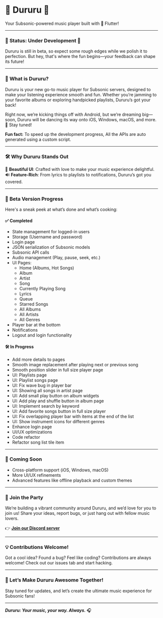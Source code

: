 # 🎵 **Dururu** 🎵
Your Subsonic-powered music player built with 💜 Flutter!

---

### 🚧 **Status: Under Development** 🚧
Dururu is still in beta, so expect some rough edges while we polish it to perfection. But hey, that's where the fun begins—your feedback can shape its future!

---

### 🚀 **What is Dururu?**

Dururu is your new go-to music player for Subsonic servers, designed to make your listening experience smooth and fun. Whether you’re jamming to your favorite albums or exploring handpicked playlists, Dururu’s got your back!

Right now, we’re kicking things off with Android, but we’re dreaming big—soon, Dururu will be dancing its way onto iOS, Windows, macOS, and more. 🌟 Stay tuned!

**Fun fact:** To speed up the development progress, All the APIs are auto generated using a custom script.


---

### 🛠️ **Why Dururu Stands Out**
🎨 **Beautiful UI**: Crafted with love to make your music experience delightful.
🔊 **Feature-Rich**: From lyrics to playlists to notifications, Dururu’s got you covered.

---

### 📝 **Beta Version Progress**
Here's a sneak peek at what’s done and what’s cooking:

#### ✅ **Completed**
- State management for logged-in users
- Storage (Username and password)
- Login page
- JSON serialization of Subsonic models
- Subsonic API calls
- Audio management (Play, pause, seek, etc.)
- UI Pages:
  - Home (Albums, Hot Songs)
  - Album
  - Artist
  - Song
  - Currently Playing Song
  - Lyrics
  - Queue
  - Starred Songs
  - All Albums
  - All Artists
  - All Genres
- Player bar at the bottom
- Notifications
- Logout and login functionality

#### 🛠️ **In Progress**
- Add more details to pages
- Smooth image replacement after playing next or previous song
- Smooth position slider in full size player page
- UI: Playlists page
- UI: Playlist songs page
- UI: Fix wave bug in player bar
- UI: Showing all songs in artist page
- UI: Add small play button on album widgets
- UI: Add play and shuffle button in album page
- UI: Implement search by keyword
- UI: Add favorite songs button in full size player
- UI: Fix overlapping player bar with items at the end of the list
- UI: Show instrument icons for different genres
- Enhance login page
- UI/UX optimizations
- Code refactor
- Refactor song list tile item


---

### 🌟 **Coming Soon**
- Cross-platform support (iOS, Windows, macOS)
- More UI/UX refinements
- Advanced features like offline playback and custom themes

---

### 💬 **Join the Party**
We’re building a vibrant community around Dururu, and we’d love for you to join us! Share your ideas, report bugs, or just hang out with fellow music lovers.

👉 **[Join our Discord server](https://discord.gg/QTvYUh74)**

---

### 💡 **Contributions Welcome!**
Got a cool idea? Found a bug? Feel like coding? Contributions are always welcome! Check out our issues tab and start hacking.

---

### 🎉 **Let’s Make Dururu Awesome Together!**
Stay tuned for updates, and let’s create the ultimate music experience for Subsonic fans!

---

_**Dururu: Your music, your way. Always.**_ 🎧
